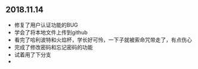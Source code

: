 ## 2018.11.14
- 修复了用户认证功能的BUG
- 学会了将本地文件上传到github
- 看完了哈利波特和火焰杯，学长好可怜，一下子就被索命咒带走了，有点伤心
- 完成了修改密码和忘记密码的功能
- 试着用了下分支
-
